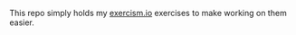 This repo simply holds my [exercism.io](http://exercism.io/) exercises to make
working on them easier.
